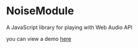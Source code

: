 # NoiseModule
A JavaScript library for playing with Web Audio API

you can view a demo [here](https://stolosapo.github.io/NoiseModule/)